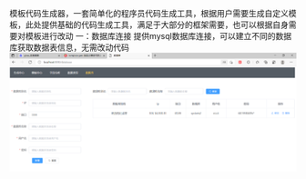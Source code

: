 模板代码生成器，一套简单化的程序员代码生成工具，根据用户需要生成自定义模板，此处提供基础的代码生成工具，满足于大部分的框架需要，也可以根据自身需要对模板进行改动
一：数据库连接
提供mysql数据库连接，可以建立不同的数据库获取数据表信息，无需改动代码
![img.png](img.png)